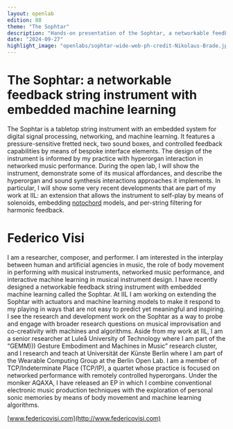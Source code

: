 ```yaml
---
layout: openlab
edition: 88
theme: "The Sophtar"
description: "Hands-on presentation of the Sophtar, a networkable feedback string instrument with embedded machine learning."
date: "2024-09-27"
highlight_image: "openlabs/sophtar-wide-web-ph-credit-Nikolaus-Brade.jpeg"
---
```


<script>
    import CaptionedImage from "../../components/Images/CaptionedImage.svelte"
</script>

<CaptionedImage
    src="images/openlabs/sophtar-wide-web-ph-credit-Nikolaus-Brade.jpeg"
    alt="A photo of the Sophtar, an unusual wooden string instrument with embedded electronics. The instrument lies on a black hard case and there are two chopsticks a keyboard and a screen next to it." 
    caption="The Sophtar. Photo: Nikolaus Brade."/>

# The Sophtar: a networkable feedback string instrument with embedded machine learning

The Sophtar is a tabletop string instrument with an embedded system for digital signal processing, networking, and machine learning. It features a pressure-sensitive fretted neck, two sound boxes, and controlled feedback capabilities by means of bespoke interface elements. The design of the instrument is informed by my practice with hyperorgan interaction in networked music performance. During the open lab, I will show the instrument, demonstrate some of its musical affordances, and describe the hyperorgan and sound synthesis interactions approaches it implements. In particular, I will show some very recent developments that are part of my work at IIL: an extension that allows the instrument to self-play by means of solenoids, embedding [notochord](https://intelligent-instruments-lab.github.io/notochord/) models, and per-string filtering for harmonic feedback.

<CaptionedImage
    src="images/openlabs/Federico-Visi-Sophtar-ph-credit-Christian-Kielmann.jpg"
    alt="A photo of Federico Visi playing the Sophtar." 
    caption="Federico Visi playing the Sophtar. Photo: Christian-Kielmann."/>

# Federico Visi

I am a researcher, composer, and performer. I am interested in the interplay between human and artificial agencies in music, the role of body movement in performing with musical instruments, networked music performance, and interactive machine learning in musical instrument design. I have recently designed a networkable feedback string instrument with embedded machine learning called the Sophtar. At IIL I am working on extending the Sophtar with actuators and machine learning models to make it respond to my playing in ways that are not easy to predict yet meaningful and inspiring. I see the research and development work on the Sophtar as a way to probe and engage with broader research questions on musical improvisation and co-creativity with machines and algorithms. Aside from my work at IIL, I am a senior researcher at Luleå University of Technology where I am part of the “GEMM))) Gesture Embodiment and Machines in Music” research cluster, and I research and teach at Universität der Künste Berlin where I am part of the Wearable Computing Group at the Berlin Open Lab. I am a member of TCP/Indeterminate Place (TCP/IP), a quartet whose practice is focused on networked performance with remotely controlled hyperorgans. Under the moniker AQAXA, I have released an EP in which I combine conventional electronic music production techniques with the exploration of personal sonic memories by means of body movement and machine learning algorithms.

[www.federicovisi.com](http://www.federicovisi.com)
